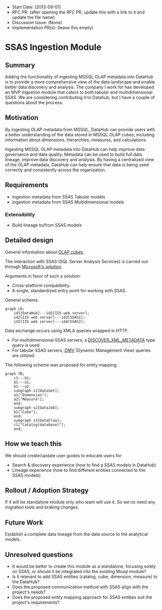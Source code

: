 - Start Date: (2013-09-01)
- RFC PR: (after opening the RFC PR, update this with a link to it and update the file name)
- Discussion Issue: (None)
- Implementation PR(s): (leave this empty)

# SSAS Ingestion Module

## Summary

Adding the functionality of ingesting MSSQL OLAP metadata into DataHub is to provide a more comprehensive view of the data landscape and enable better data discovery and analysis.
The company I work for has developed an MVP ingestion module that caters to both tabular and multidimensional SSAS. We are considering contributing it to Datahub, but I have a couple of questions about the process.

## Motivation

By ingesting OLAP metadata from MSSQL, DataHub can provide users with a better understanding of the data stored in MSSQL OLAP cubes, including information about dimensions, hierarchies, measures, and calculations. 

Ingesting MSSQL OLAP metadata into DataHub can help improve data governance and data quality. Metadata can be used to build full data lineage, improve data discovery and analysis. By having a centralized view of the OLAP metadata, DataHub can help ensure that data is being used correctly and consistently across the organization.


## Requirements

- Ingestion metadata from SSAS Tabular models
- Ingestion metadata from SSAS Multidimensional models


### Extensibility

- Build lineage to/from SSAS models

## Detailed design

General information about [OLAP cubes](https://learn.microsoft.com/en-us/system-center/scsm/olap-cubes-overview?view=sc-sm-2022).


The interaction with SSAS (SQL Server Analysis Services) is carried out through [Microsoft's solution](https://learn.microsoft.com/en-us/analysis-services/instances/configure-http-access-to-analysis-services-on-iis-8-0?view=asallproducts-allversions).

Arguments in favor of such a solution:
- Cross-platform compatibility.
- A single, standardized entry point for working with SSAS.


General scheme.
```mermaid
graph LR;
    id1[DataHub]---id2[IIS web server];
    id2[IIS web server]---id3[SSAS1];
    id2[IIS web server]---id4[SSAS2];
```
Data exchange occurs using XMLA queries wrapped in HTTP.
- For multidimensional SSAS servers, a [DISCOVER_XML_METADATA](https://learn.microsoft.com/en-us/openspecs/sql_server_protocols/ms-ssas/51647299-75c7-471d-896f-a691e4114b18) type query is used.
- For tabular SSAS servers, [DMV](https://learn.microsoft.com/en-us/analysis-services/instances/use-dynamic-management-views-dmvs-to-monitor-analysis-services?view=asallproducts-allversions) (Dynamic Management View) queries are utilized.



The following scheme was proposed for entity mapping:
```mermaid
graph TB;
    c1---b1;
    b1---a1;
    b1---a2;
    subgraph s1[DataSet];
    a1["Dimension"];
    a2["Measure"];
    end;
    subgraph s2[DataJob];
    b1["Cube"];
    end;
    subgraph s3[DataFlow];
    c1["Catalog(database)"];
    end;
```
## How we teach this

We should create/update user guides to educate users for:
 - Search & discovery experience (how to find a SSAS models in DataHub)
 - Lineage experience (how to find different entities connected to the SSAS models)

## Rollout / Adoption Strategy

If it will be standalone module only who want will use it. So we no need any migration tools and braking changes. 

## Future Work

Establish a complete data lineage from the data source to the analytical models.

## Unresolved questions

- It would be better to create this module as a standalone, focusing solely on SSAS, or should it be integrated into the existing Mssql module?
- Is it relevant to add SSAS entities (catalog, cube, dimension, measure) to the DataHub?
- Does the proposed communication method with SSAS align with the project's needs?
- Does the proposed entity mapping approach for SSAS entities suit the project's requirements?